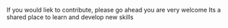 If you would liek to contribute, please go ahead you are very welcome
Its a shared place to learn and develop new skills
